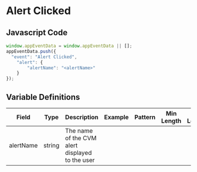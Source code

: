 # Alert Clicked

### 

## Javascript Code
```js
window.appEventData = window.appEventData || [];
appEventData.push({
  "event": "Alert Clicked",
    "alert": {
        "alertName": "<alertName>"
    }
});
```

## Variable Definitions

|Field|Type|Description|Example|Pattern|Min Length|Max Length|Minimum|Maximum|Multiple Of|
| --- | --- | --- | --- | --- | --- | --- | --- | --- | --- |
|alertName|string|The name of the CVM alert displayed to the user||||||||




